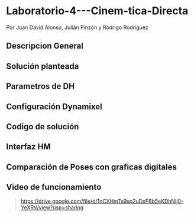 # Laboratorio-4---Cinem-tica-Directa

Por Juan David Alonso, Julián Pinzón y Rodrigo Rodríguez

## Descripcion General

## Solución planteada

## Parametros de DH

## Configuración Dynamixel

## Codigo de solución

## Interfaz HM

## Comparación de Poses con graficas digitales

## Video de funcionamiento

>https://drive.google.com/file/d/1nCXHmTs9sp2uDxF6b5eKDhNIj0-YeXRV/view?usp=sharing
